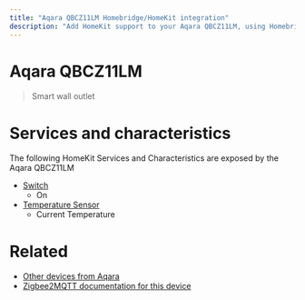 ```yaml
---
title: "Aqara QBCZ11LM Homebridge/HomeKit integration"
description: "Add HomeKit support to your Aqara QBCZ11LM, using Homebridge, Zigbee2MQTT and homebridge-z2m."
---
```

<!---
This file has been GENERATED using src/docgen/docgen.ts
DO NOT EDIT THIS FILE MANUALLY!
-->
# Aqara QBCZ11LM
> Smart wall outlet


# Services and characteristics
The following HomeKit Services and Characteristics are exposed by
the Aqara QBCZ11LM

* [Switch](../../switch.md)
  * On
* [Temperature Sensor](../../sensors.md)
  * Current Temperature


# Related
* [Other devices from Aqara](../index.md#aqara)
* [Zigbee2MQTT documentation for this device](https://www.zigbee2mqtt.io/devices/QBCZ11LM.html)